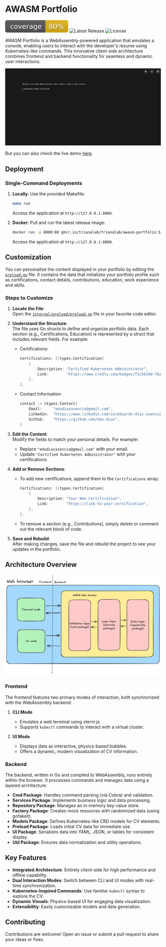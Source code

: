 # AWASM Portfolio

![Coverage Badge](https://raw.githubusercontent.com/trianalab/awasm-portfolio/badges/.badges/main/coverage.svg) ![Latest Release](https://img.shields.io/github/v/release/trianalab/awasm-portfolio) ![License](https://img.shields.io/github/license/trianalab/awasm-portfolio)  

AWASM Portfolio is a WebAssembly-powered application that emulates a console, enabling users to interact with the developer's resume using Kubernetes-like commands. This innovative client-side architecture combines frontend and backend functionality for seamless and dynamic user interactions.

![Demo](images/demo.gif)

But you can also check the live demo [here](https://trianalab.github.io/awasm-portfolio/).

## Deployment
### Single-Command Deployments

1. **Locally**: Use the provided Makefile:
   ```bash
   make run
   ```
   Access the application at `http://127.0.0.1:8000`.

2. **Docker**: Pull and run the latest release image:
   ```bash
   docker run -p 8000:80 ghcr.io/trianalab/trianalab/awasm-portfolio:$(curl -s https://api.github.com/repos/trianalab/awasm-portfolio/releases/latest | jq -r .tag_name)
   ```
   Access the application at `http://127.0.0.1:8000`.

## Customization

You can personalize the content displayed in your portfolio by editing the [`preload.go`](internal/preload/preload.go) file. It contains the data that initializes your portfolio profile such as certifications, contact details, contributions, education, work experience and skills.

### Steps to Customize

1. **Locate the File**:  
   Open the [`internal/preload/preload.go`](internal/preload/preload.go) file in your favorite code editor.

2. **Understand the Structure**:  
   The file uses Go structs to define and organize portfolio data. Each section (e.g., Certifications, Education) is represented by a struct that includes relevant fields. For example:

   - Certifications:
     ```go
     Certifications: []types.Certification{
         {
             Description: "Certified Kubernetes Administrator",
             Link:        "https://www.credly.com/badges/f1c5619d-f6a1-4988-8393-5f9a21455736/linked_in_profile",
         },
     },
     ```

   - Contact Information:
     ```go
     contact := &types.Contact{
         Email:     "edudiazasencio@gmail.com",
         Linkedin:  "https://www.linkedin.com/in/eduardo-diaz-asencio/",
         Github:    "https://github.com/edu-diaz",
     }
     ```

3. **Edit the Content**:  
   Modify the fields to match your personal details. For example:
   - Replace `"edudiazasencio@gmail.com"` with your email.
   - Update `"Certified Kubernetes Administrator"` with your certifications.

4. **Add or Remove Sections**:  
   - To add new certifications, append them to the `Certifications` array:
     ```go
     Certifications: []types.Certification{
         {
             Description: "Your New Certification",
             Link:        "https://link-to-your-certification",
         },
     },
     ```
   - To remove a section (e.g., Contributions), simply delete or comment out the relevant block of code.

5. **Save and Rebuild**:  
   After making changes, save the file and rebuild the project to see your updates in the portfolio.


## Architecture Overview

![Architecture](images/architecture.png)

### Frontend
The frontend features two primary modes of interaction, both synchronized with the WebAssembly backend:

1. **CLI Mode**  
   - Emulates a web terminal using xterm.js.  
   - Supports `kubectl` commands to interact with a virtual cluster.

2. **UI Mode**  
   - Displays data as interactive, physics-based bubbles.  
   - Offers a dynamic, modern visualization of CV information.

### Backend
The backend, written in Go and compiled to WebAssembly, runs entirely within the browser. It processes commands and manages data using a layered architecture:

- **Cmd Package**: Handles command parsing (via Cobra) and validation.  
- **Services Package**: Implements business logic and data processing.  
- **Repository Package**: Manages an in-memory key-value store.  
- **Factory Package**: Creates mock resources with randomized data (using gofakeit).  
- **Models Package**: Defines Kubernetes-like CRD models for CV elements.  
- **Preload Package**: Loads initial CV data for immediate use.  
- **UI Package**: Serializes data into YAML, JSON, or tables for consistent display.  
- **Util Package**: Ensures data normalization and utility operations.  

## Key Features
- **Integrated Architecture**: Entirely client-side for high performance and offline capability.  
- **Dual Interaction Modes**: Switch between CLI and UI modes with real-time synchronization.  
- **Kubernetes-Inspired Commands**: Use familiar `kubectl` syntax to explore the CV.  
- **Dynamic Visuals**: Physics-based UI for engaging data visualization.  
- **Extensibility**: Easily customizable models and data generation. 

## Contributing
Contributions are welcome! Open an issue or submit a pull request to share your ideas or fixes.
